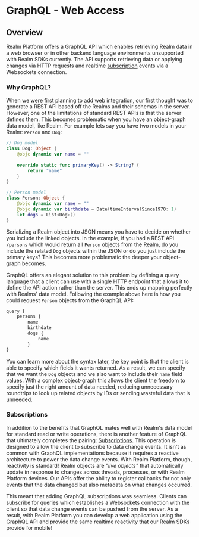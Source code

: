 # GraphQL - Web Access

## Overview

Realm Platform offers a GraphQL API which enables retrieving Realm data in a web browser or in other backend language environments unsupported with Realm SDKs currently. The API supports retrieving data or applying changes via HTTP requests and realtime [subscription](https://github.com/facebook/graphql/blob/master/rfcs/Subscriptions.md) events via a Websockets connection.

### Why GraphQL?

When we were first planning to add web integration, our first thought was to generate a REST API based off the Realms and their schemas in the server. However, one of the limitations of standard REST APIs is that the server defines them. This becomes problematic when you have an object-graph data model, like Realm. For example lets say you have two models in your Realm: `Person` and `Dog`:

```swift
// Dog model
class Dog: Object {
    @objc dynamic var name = ""
    
    override static func primaryKey() -> String? {
        return "name"
    }
}

// Person model
class Person: Object {
    @objc dynamic var name = ""
    @objc dynamic var birthdate = Date(timeIntervalSince1970: 1)
    let dogs = List<Dog>()
}
```

Serializing a Realm object into JSON means you have to decide on whether you include the linked objects. In the example, if you had a REST API `/persons` which would return all `Person` objects from the Realm, do you include the related `Dog` objects within the JSON or do you just include the primary keys? This becomes more problematic the deeper your object-graph becomes.

GraphQL offers an elegant solution to this problem by defining a query language that a client can use with a single HTTP endpoint that allows it to define the API action rather than the server. This ends up mapping perfectly with Realms' data model. Following the example above here is how you could request `Person` objects from the GraphQL API:

```javascript
query {
    persons {
        name
        birthdate
        dogs {
            name        
        }
}
```

You can learn more about the syntax later, the key point is that the client is able to specify which fields it wants returned. As a result, we can specify that we want the `Dog` objects and we also want to include their `name` field values. With a complex object-graph this allows the client the freedom to specify just the right amount of data needed, reducing unnecessary roundtrips to look up related objects by IDs or sending wasteful data that is unneeded.

### Subscriptions

In addition to the benefits that GraphQL mates well with Realm's data model for standard read or write operations, there is another feature of GraphQL that ultimately completes the pairing: [Subscriptions](http://graphql.org/blog/subscriptions-in-graphql-and-relay/). This operation is designed to allow the client to subscribe to data change events. It isn't as common with GraphQL implementations because it requires a reactive architecture to power the data change events. With Realm Platform, though, reactivity is standard! Realm objects are _"live objects"_ that automatically update in response to changes across threads, processes, or with Realm Platform devices. Our APIs offer the ability to register callbacks for not only events that the data changed but also metadata on what changes occurred.

This meant that adding GraphQL subscriptions was seamless. Clients can subscribe for queries which establishes a Websockets connection with the client so that data change events can be pushed from the server. As a result, with Realm Platform you can develop a web application using the GraphQL API and provide the same realtime reactivity that our Realm SDKs provide for mobile!

